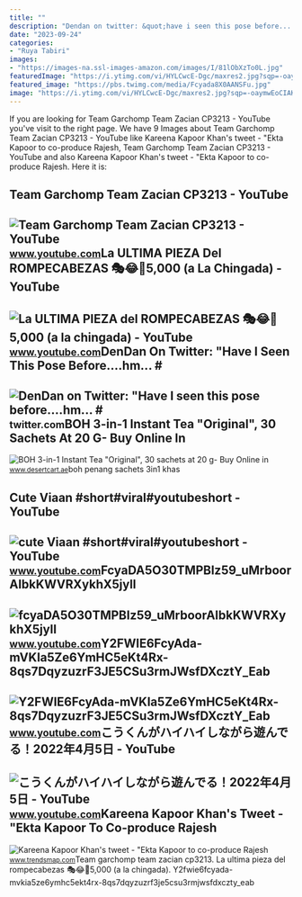 ```yaml
---
title: ""
description: "Dendan on twitter: &quot;have i seen this pose before....hm... #"
date: "2023-09-24"
categories:
- "Ruya Tabiri"
images:
- "https://images-na.ssl-images-amazon.com/images/I/81lObXzTo0L.jpg"
featuredImage: "https://i.ytimg.com/vi/HYLCwcE-Dgc/maxres2.jpg?sqp=-oaymwEoCIAKENAF8quKqQMcGADwAQH4AYwCgALgA4oCDAgAEAEYRSBHKGUwDw==&amp;rs=AOn4CLC_ulBvmvqa2cf2uT56Qfk3FCYaDA"
featured_image: "https://pbs.twimg.com/media/Fcyada8X0AANSFu.jpg"
image: "https://i.ytimg.com/vi/HYLCwcE-Dgc/maxres2.jpg?sqp=-oaymwEoCIAKENAF8quKqQMcGADwAQH4AYwCgALgA4oCDAgAEAEYRSBHKGUwDw==&amp;rs=AOn4CLC_ulBvmvqa2cf2uT56Qfk3FCYaDA"
---
```


If you are looking for Team Garchomp Team Zacian CP3213 - YouTube you've visit to the right page. We have 9 Images about Team Garchomp Team Zacian CP3213 - YouTube like Kareena Kapoor Khan's tweet - "Ekta Kapoor to co-produce Rajesh, Team Garchomp Team Zacian CP3213 - YouTube and also Kareena Kapoor Khan's tweet - "Ekta Kapoor to co-produce Rajesh. Here it is:

Team Garchomp Team Zacian CP3213 - YouTube
------------------------------------------

 ![Team Garchomp Team Zacian CP3213 - YouTube](https://i.ytimg.com/vi/HYLCwcE-Dgc/maxres2.jpg?sqp=-oaymwEoCIAKENAF8quKqQMcGADwAQH4AYwCgALgA4oCDAgAEAEYRSBHKGUwDw==&rs=AOn4CLC_ulBvmvqa2cf2uT56Qfk3FCYaDA) <small>www.youtube.com</small>La ULTIMA PIEZA Del ROMPECABEZAS 🎭😂🧘5,000 (a La Chingada) - YouTube
-------------------------------------------------------------------

 ![La ULTIMA PIEZA del ROMPECABEZAS 🎭😂🧘5,000 (a la chingada) - YouTube](https://i.ytimg.com/vi/KdZ3OosEZ6s/hq2.jpg?sqp=-oaymwEoCOADEOgC8quKqQMcGADwAQH4Ad4EgAK4CIoCDAgAEAEYZSBMKGMwDw==&rs=AOn4CLCfzFvJaPoNerKMbSKycXF-fCyaDA) <small>www.youtube.com</small>DenDan On Twitter: "Have I Seen This Pose Before....hm... #
-----------------------------------------------------------

 ![DenDan on Twitter: "Have I seen this pose before....hm... #](https://pbs.twimg.com/media/FcyaDA4aMAAJchc?format=jpg&name=large) <small>twitter.com</small>BOH 3-in-1 Instant Tea "Original", 30 Sachets At 20 G- Buy Online In
--------------------------------------------------------------------

 ![BOH 3-in-1 Instant Tea "Original", 30 sachets at 20 g- Buy Online in](https://images-na.ssl-images-amazon.com/images/I/81lObXzTo0L.jpg) <small>www.desertcart.ae</small>boh penang sachets 3in1 khas

Cute Viaan #short#viral#youtubeshort - YouTube
----------------------------------------------

 ![cute Viaan #short#viral#youtubeshort - YouTube](https://i.ytimg.com/vi/oPb6FcYADA0/hq2.jpg?sqp=-oaymwEoCOADEOgC8quKqQMcGADwAQH4Ac4FgAKACooCDAgAEAEYZSBdKE4wDw==&rs=AOn4CLCUQw-VGHZGEBpxjRVtchxVuCjbhQ) <small>www.youtube.com</small>FcyaDA5O30TMPBIz59\_uMrboorAIbkKWVRXykhX5jylI
---------------------------------------------

 ![fcyaDA5O30TMPBIz59_uMrboorAIbkKWVRXykhX5jylI](https://yt3.googleusercontent.com/fcyaDA5O30TMPBIz59_uMrboorAIbkKWVRXykhX5jylI_mHsQMtKYRKrSU6WFKQalZc67BxTzAc=s900-c-k-c0x00ffffff-no-rj) <small>www.youtube.com</small>Y2FWIE6FcyAda-mVKIa5Ze6YmHC5eKt4Rx-8qs7DqyzuzrF3JE5CSu3rmJWsfDXcztY\_Eab
------------------------------------------------------------------------

 ![Y2FWIE6FcyAda-mVKIa5Ze6YmHC5eKt4Rx-8qs7DqyzuzrF3JE5CSu3rmJWsfDXcztY_Eab](https://yt3.googleusercontent.com/Y2FWIE6FcyAda-mVKIa5Ze6YmHC5eKt4Rx-8qs7DqyzuzrF3JE5CSu3rmJWsfDXcztY_Eab-qQ=s900-c-k-c0x00ffffff-no-rj) <small>www.youtube.com</small>こうくんがハイハイしながら遊んでる！2022年4月5日 - YouTube
-------------------------------------

 ![こうくんがハイハイしながら遊んでる！2022年4月5日 - YouTube](https://i.ytimg.com/vi/H2fAEMesIjo/maxresdefault.jpg?sqp=-oaymwEmCIAKENAF8quKqQMa8AEB-AH-CYAC0AWKAgwIABABGGUgXyhTMA8=&rs=AOn4CLCJYSghky0o-ilndxvg6fCYAda1ug) <small>www.youtube.com</small>Kareena Kapoor Khan's Tweet - "Ekta Kapoor To Co-produce Rajesh
---------------------------------------------------------------

 ![Kareena Kapoor Khan's tweet - "Ekta Kapoor to co-produce Rajesh](https://pbs.twimg.com/media/Fcyada8X0AANSFu.jpg) <small>www.trendsmap.com</small>Team garchomp team zacian cp3213. La ultima pieza del rompecabezas 🎭😂🧘5,000 (a la chingada). Y2fwie6fcyada-mvkia5ze6ymhc5ekt4rx-8qs7dqyzuzrf3je5csu3rmjwsfdxczty\_eab
